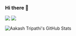 ### Hi there 👋

[<img src="https://img.shields.io/badge/Gmail-D14836?style=for-the-badge&logo=gmail&logoColor=white">](http://google.com/)
[<img src="https://img.shields.io/badge/Gmail-D14836?style=for-the-badge&logo=gmail&logoColor=white">](http://google.com/)

![Aakash Tripathi's GitHub Stats](https://github-readme-stats.vercel.app/api?username=aakash-tripathi&show_icons=true&theme=highcontrast&count_private=true&hide=stars,issues&include_all_commits=1)
